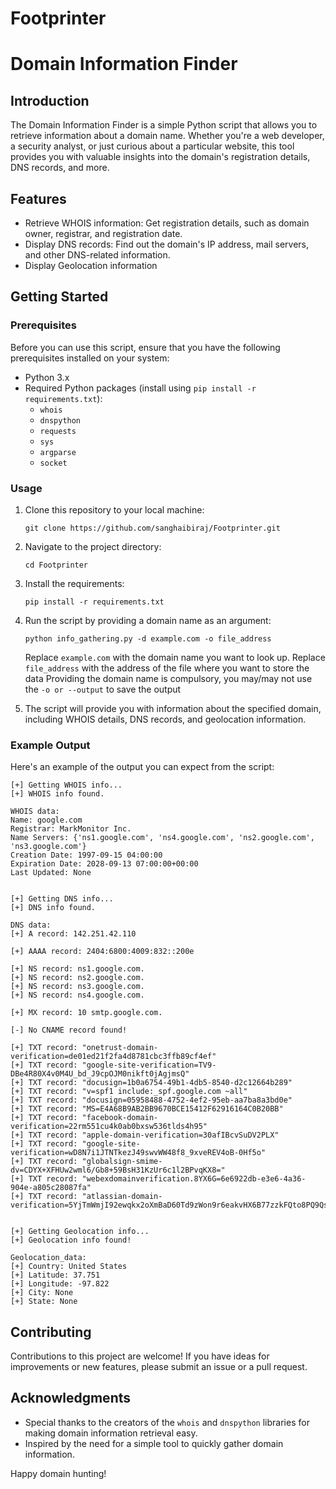 # Footprinter

# Domain Information Finder

## Introduction

The Domain Information Finder is a simple Python script that allows you to retrieve information about a domain name. Whether you're a web developer, a security analyst, or just curious about a particular website, this tool provides you with valuable insights into the domain's registration details, DNS records, and more.

## Features

- Retrieve WHOIS information: Get registration details, such as domain owner, registrar, and registration date.
- Display DNS records: Find out the domain's IP address, mail servers, and other DNS-related information.
- Display Geolocation information

## Getting Started

### Prerequisites

Before you can use this script, ensure that you have the following prerequisites installed on your system:

- Python 3.x
- Required Python packages (install using `pip install -r requirements.txt`):
  - `whois`
  - `dnspython`
  - `requests`
  - `sys`
  - `argparse`
  - `socket`

### Usage

1. Clone this repository to your local machine:

   ```shell
   git clone https://github.com/sanghaibiraj/Footprinter.git
   ```

2. Navigate to the project directory:

    ```shell
    cd Footprinter
    ```

3. Install the requirements:

    ```shell
    pip install -r requirements.txt
    ```

4. Run the script by providing a domain name as an argument:

   ```shell
   python info_gathering.py -d example.com -o file_address
   ```

   Replace `example.com` with the domain name you want to look up.
   Replace `file_address` with the address of the file where you want to store the data
   Providing the domain name is compulsory, you may/may not use the `-o or --output` to save the output

5. The script will provide you with information about the specified domain, including WHOIS details, DNS records, and geolocation information.

### Example Output
Here's an example of the output you can expect from the script:
    
    [+] Getting WHOIS info...
    [+] WHOIS info found.

    WHOIS data: 
    Name: google.com
    Registrar: MarkMonitor Inc.
    Name Servers: {'ns1.google.com', 'ns4.google.com', 'ns2.google.com', 'ns3.google.com'}
    Creation Date: 1997-09-15 04:00:00
    Expiration Date: 2028-09-13 07:00:00+00:00
    Last Updated: None


    [+] Getting DNS info...
    [+] DNS info found.

    DNS data: 
    [+] A record: 142.251.42.110

    [+] AAAA record: 2404:6800:4009:832::200e

    [+] NS record: ns1.google.com.
    [+] NS record: ns2.google.com.
    [+] NS record: ns3.google.com.
    [+] NS record: ns4.google.com.

    [+] MX record: 10 smtp.google.com.

    [-] No CNAME record found!

    [+] TXT record: "onetrust-domain-verification=de01ed21f2fa4d8781cbc3ffb89cf4ef"
    [+] TXT record: "google-site-verification=TV9-DBe4R80X4v0M4U_bd_J9cpOJM0nikft0jAgjmsQ"
    [+] TXT record: "docusign=1b0a6754-49b1-4db5-8540-d2c12664b289"
    [+] TXT record: "v=spf1 include:_spf.google.com ~all"
    [+] TXT record: "docusign=05958488-4752-4ef2-95eb-aa7ba8a3bd0e"
    [+] TXT record: "MS=E4A68B9AB2BB9670BCE15412F62916164C0B20BB"
    [+] TXT record: "facebook-domain-verification=22rm551cu4k0ab0bxsw536tlds4h95"
    [+] TXT record: "apple-domain-verification=30afIBcvSuDV2PLX"
    [+] TXT record: "google-site-verification=wD8N7i1JTNTkezJ49swvWW48f8_9xveREV4oB-0Hf5o"
    [+] TXT record: "globalsign-smime-dv=CDYX+XFHUw2wml6/Gb8+59BsH31KzUr6c1l2BPvqKX8="
    [+] TXT record: "webexdomainverification.8YX6G=6e6922db-e3e6-4a36-904e-a805c28087fa"
    [+] TXT record: "atlassian-domain-verification=5YjTmWmjI92ewqkx2oXmBaD60Td9zWon9r6eakvHX6B77zzkFQto8PQ9QsKnbf4I"


    [+] Getting Geolocation info...
    [+] Geolocation info found!

    Geolocation_data: 
    [+] Country: United States
    [+] Latitude: 37.751
    [+] Longitude: -97.822
    [+] City: None
    [+] State: None


## Contributing

Contributions to this project are welcome! If you have ideas for improvements or new features, please submit an issue or a pull request.


## Acknowledgments

- Special thanks to the creators of the `whois` and `dnspython` libraries for making domain information retrieval easy.
- Inspired by the need for a simple tool to quickly gather domain information.


Happy domain hunting!

